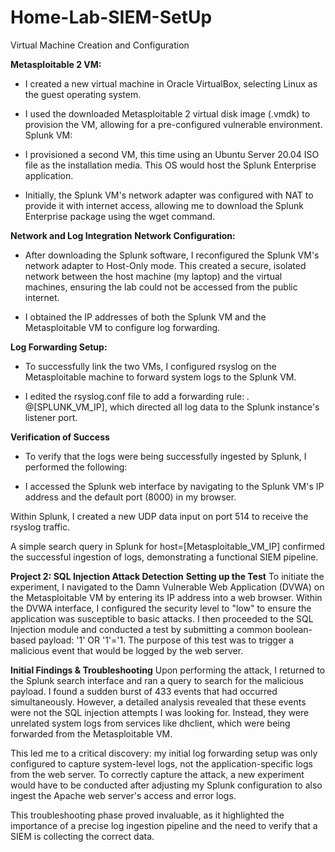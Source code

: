 # Home-Lab-SIEM-SetUp
Virtual Machine Creation and Configuration

**Metasploitable 2 VM:**

- I created a new virtual machine in Oracle VirtualBox, selecting Linux as the guest operating system.

- I used the downloaded Metasploitable 2 virtual disk image (.vmdk) to provision the VM, allowing for a pre-configured vulnerable environment.
  Splunk VM:

- I provisioned a second VM, this time using an Ubuntu Server 20.04 ISO file as the installation media. This OS would host the Splunk Enterprise application.
- Initially, the Splunk VM's network adapter was configured with NAT to provide it with internet access, allowing me to download the Splunk Enterprise package        using the wget command.

**Network and Log Integration**
**Network Configuration:**
- After downloading the Splunk software, I reconfigured the Splunk VM's network adapter to Host-Only mode. This created a secure, isolated network between the host   machine (my laptop) and the virtual machines, ensuring the lab could not be accessed from the public internet.

- I obtained the IP addresses of both the Splunk VM and the Metasploitable VM to configure log forwarding.

**Log Forwarding Setup:**

- To successfully link the two VMs, I configured rsyslog on the Metasploitable machine to forward system logs to the Splunk VM.

- I edited the rsyslog.conf file to add a forwarding rule: *.* @[SPLUNK_VM_IP], which directed all log data to the Splunk instance's listener port.

**Verification of Success**
- To verify that the logs were being successfully ingested by Splunk, I performed the following:

- I accessed the Splunk web interface by navigating to the Splunk VM's IP address and the default port (8000) in my browser.

Within Splunk, I created a new UDP data input on port 514 to receive the rsyslog traffic.

A simple search query in Splunk for host=[Metasploitable_VM_IP] confirmed the successful ingestion of logs, demonstrating a functional SIEM pipeline.

**Project 2: SQL Injection Attack Detection**
**Setting up the Test**
To initiate the experiment, I navigated to the Damn Vulnerable Web Application (DVWA) on the Metasploitable VM by entering its IP address into a web browser. Within the DVWA interface, I configured the security level to "low" to ensure the application was susceptible to basic attacks. I then proceeded to the SQL Injection module and conducted a test by submitting a common boolean-based payload: '1' OR '1'='1. The purpose of this test was to trigger a malicious event that would be logged by the web server.

**Initial Findings & Troubleshooting**
Upon performing the attack, I returned to the Splunk search interface and ran a query to search for the malicious payload. I found a sudden burst of 433 events that had occurred simultaneously. However, a detailed analysis revealed that these events were not the SQL injection attempts I was looking for. Instead, they were unrelated system logs from services like dhclient, which were being forwarded from the Metasploitable VM.

This led me to a critical discovery: my initial log forwarding setup was only configured to capture system-level logs, not the application-specific logs from the web server. To correctly capture the attack, a new experiment would have to be conducted after adjusting my Splunk configuration to also ingest the Apache web server's access and error logs.

This troubleshooting phase proved invaluable, as it highlighted the importance of a precise log ingestion pipeline and the need to verify that a SIEM is collecting the correct data.

